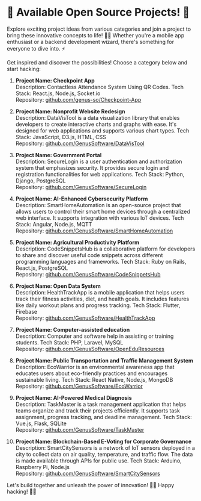 # 🚀 Available Open Source Projects! 🌟

Explore exciting project ideas from various categories and join a project to bring these innovative concepts to life! 👥🌈 Whether you're a mobile app enthusiast or a backend development wizard, there's something for everyone to dive into. ⚡

Get inspired and discover the possibilities! Choose a category below and start hacking:

1. **Project Name: Checkpoint App**<br>
   Description: Contactless Attendance System Using QR Codes.
   Tech Stack: React.js, Node.js, Socket.io<br>
   Repository: [github.com/genus-so/Checkpoint-App](https://github.com/genus-so/Checkpoint-App)

2. **Project Name: Nonprofit Website Redesign**<br>
   Description: DataVisTool is a data visualization library that enables developers to create interactive charts and graphs with ease. It's designed for web applications and supports various chart types.
   Tech Stack: JavaScript, D3.js, HTML, CSS<br>
   Repository: [github.com/GenusSoftware/DataVisTool](https://github.com/GenusSoftware/DataVisTool)

3. **Project Name: Government Portal**<br>
   Description: SecureLogin is a user authentication and authorization system that emphasizes security. It provides secure login and registration functionalities for web applications.
   Tech Stack: Python, Django, PostgreSQL<br>
   Repository: [github.com/GenusSoftware/SecureLogin](https://github.com/GenusSoftware/SecureLogin)

4. **Project Name: AI-Enhanced Cybersecurity Platform**<br>
   Description: SmartHomeAutomation is an open-source project that allows users to control their smart home devices through a centralized web interface. It supports integration with various IoT devices.
   Tech Stack: Angular, Node.js, MQTT<br>
   Repository: [github.com/GenusSoftware/SmartHomeAutomation](https://github.com/GenusSoftware/SmartHomeAutomation)

5. **Project Name: Agricultural Productivity Platform**<br>
   Description: CodeSnippetsHub is a collaborative platform for developers to share and discover useful code snippets across different programming languages and frameworks.
   Tech Stack: Ruby on Rails, React.js, PostgreSQL<br>
   Repository: [github.com/GenusSoftware/CodeSnippetsHub](https://github.com/GenusSoftware/CodeSnippetsHub)

6. **Project Name: Open Data System**<br>
   Description: HealthTrackApp is a mobile application that helps users track their fitness activities, diet, and health goals. It includes features like daily workout plans and progress tracking.
   Tech Stack: Flutter, Firebase<br>
   Repository: [github.com/GenusSoftware/HealthTrackApp](https://github.com/GenusSoftware/HealthTrackApp)

7. **Project Name: Computer-assisted education**<br>
   Description: Computer and software help in assisting or training students.
   Tech Stack: PHP, Laravel, MySQL<br>
   Repository: [github.com/GenusSoftware/OpenEduResources](https://github.com/GenusSoftware/OpenEduResources)

8. **Project Name: Public Transportation and Traffic Management System**<br>
   Description: EcoWarrior is an environmental awareness app that educates users about eco-friendly practices and encourages sustainable living.
   Tech Stack: React Native, Node.js, MongoDB<br>
   Repository: [github.com/GenusSoftware/EcoWarrior](https://github.com/GenusSoftware/EcoWarrior)

9. **Project Name: AI-Powered Medical Diagnosis**<br>
   Description: TaskMaster is a task management application that helps teams organize and track their projects efficiently. It supports task assignment, progress tracking, and deadline management.
   Tech Stack: Vue.js, Flask, SQLite<br>
   Repository: [github.com/GenusSoftware/TaskMaster](https://github.com/GenusSoftware/TaskMaster)

10. **Project Name: Blockchain-Based E-Voting for Corporate Governance**<br>
    Description: SmartCitySensors is a network of IoT sensors deployed in a city to collect data on air quality, temperature, and traffic flow. The data is made available through APIs for public use.
    Tech Stack: Arduino, Raspberry Pi, Node.js<br>
    Repository: [github.com/GenusSoftware/SmartCitySensors](https://github.com/GenusSoftware/SmartCitySensors)

Let's build together and unleash the power of innovation! 🚀🔧 Happy hacking! 🌟🎉
